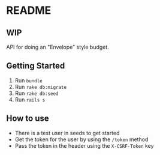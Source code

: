 # README

## WIP

API for doing an "Envelope" style budget.

## Getting Started

1. Run `bundle`
2. Run `rake db:migrate`
3. Run `rake db:seed`
4. Run `rails s`

## How to use

* There is a test user in seeds to get started
* Get the token for the user by using the `/token` method
* Pass the token in the header using the `X-CSRF-Token` key
